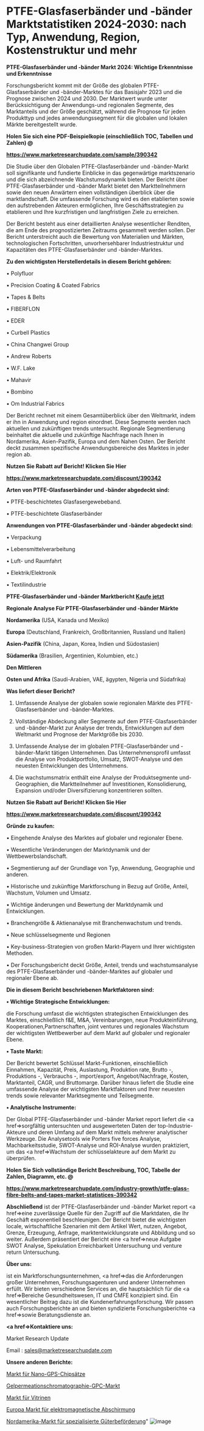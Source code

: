 # PTFE-Glasfaserbänder und -bänder Marktstatistiken 2024-2030: nach Typ, Anwendung, Region, Kostenstruktur und mehr

<strong>PTFE-Glasfaserbänder und -bänder Markt 2024: Wichtige Erkenntnisse und Erkenntnisse</strong>

Forschungsbericht kommt mit der Größe des globalen PTFE-Glasfaserbänder und -bänder-Marktes für das Basisjahr 2023 und die Prognose zwischen 2024 und 2030. Der Marktwert wurde unter Berücksichtigung der Anwendungs-und regionalen Segmente, des Marktanteils und der Größe geschätzt, während die Prognose für jeden Produkttyp und jedes anwendungssegment für die globalen und lokalen Märkte bereitgestellt wurde.



<strong>Holen Sie sich eine PDF-Beispielkopie (einschließlich TOC, Tabellen und Zahlen) @
</strong>

<strong><a href=https://www.marketresearchupdate.com/sample/390342>

<strong>https://www.marketresearchupdate.com/sample/390342</u></font></a></strong></strong>

Die Studie über den Globalen PTFE-Glasfaserbänder und -bänder-Markt soll signifikante und fundierte Einblicke in das gegenwärtige marktszenario und die sich abzeichnende Wachstumsdynamik bieten. Der Bericht über PTFE-Glasfaserbänder und -bänder Markt bietet den Marktteilnehmern sowie den neuen Anwärtern einen vollständigen überblick über die marktlandschaft. Die umfassende Forschung wird es den etablierten sowie den aufstrebenden Akteuren ermöglichen, Ihre Geschäftsstrategien zu etablieren und Ihre kurzfristigen und langfristigen Ziele zu erreichen.

Der Bericht besteht aus einer detaillierten Analyse wesentlicher Renditen, die am Ende des prognostizierten Zeitraums gesammelt werden sollen. Der Bericht unterstreicht auch die Bewertung von Materialien und Märkten, technologischen Fortschritten, unvorhersehbarer Industriestruktur und Kapazitäten des PTFE-Glasfaserbänder und -bänder-Marktes.



<strong>Zu den wichtigsten Herstellerdetails in diesem Bericht gehören:</strong>

• Polyfluor

• Precision Coating & Coated Fabrics

• Tapes & Belts

• FIBERFLON

• EDER

• Curbell Plastics

• China Changwei Group

• Andrew Roberts

• W.F. Lake

• Mahavir

• Bombino

• Om Industrial Fabrics

Der Bericht rechnet mit einem Gesamtüberblick über den Weltmarkt, indem er ihn in Anwendung und region einordnet. Diese Segmente werden nach aktuellen und zukünftigen trends untersucht. Regionale Segmentierung beinhaltet die aktuelle und zukünftige Nachfrage nach Ihnen in Nordamerika, Asien-Pazifik, Europa und dem Nahen Osten. Der Bericht deckt zusammen spezifische Anwendungsbereiche des Marktes in jeder region ab.



<strong>Nutzen Sie Rabatt auf Bericht! Klicken Sie Hier
</strong>

<strong><a href=https://www.marketresearchupdate.com/discount/390342>https://www.marketresearchupdate.com/discount/390342</b></u></font></strong></a>



<strong>Arten von PTFE-Glasfaserbänder und -bänder abgedeckt sind:</strong>

• PTFE-beschichtetes Glasfasergewebeband.

• PTFE-beschichtete Glasfaserbänder



<strong>Anwendungen von PTFE-Glasfaserbänder und -bänder abgedeckt sind:</strong>

• Verpackung

• Lebensmittelverarbeitung

• Luft- und Raumfahrt

• Elektrik/Elektronik

• Textilindustrie



<strong>PTFE-Glasfaserbänder und -bänder Marktbericht <a href=https://www.marketresearchupdate.com/buynow/390342>Kaufe jetzt</a></strong>



<strong>Regionale Analyse Für PTFE-Glasfaserbänder und -bänder Märkte</strong>



<strong>Nordamerika</strong> (USA, Kanada und Mexiko)



<strong>Europa</strong> (Deutschland, Frankreich, Großbritannien, Russland und Italien)



<strong>Asien-Pazifik</strong> (China, Japan, Korea, Indien und Südostasien)



<strong>Südamerika</strong> (Brasilien, Argentinien, Kolumbien, etc.)



<strong>Den Mittleren</strong> 

<strong>Osten und Afrika</strong> (Saudi-Arabien, VAE, ägypten, Nigeria und Südafrika)



<strong>Was liefert dieser Bericht?</strong>

1. Umfassende Analyse der globalen sowie regionalen Märkte des PTFE-Glasfaserbänder und -bänder-Marktes.

2. Vollständige Abdeckung aller Segmente auf dem PTFE-Glasfaserbänder und -bänder-Markt zur Analyse der trends, Entwicklungen auf dem Weltmarkt und Prognose der Marktgröße bis 2030.

3. Umfassende Analyse der im globalen PTFE-Glasfaserbänder und -bänder-Markt tätigen Unternehmen. Das Unternehmensprofil umfasst die Analyse von Produktportfolio, Umsatz, SWOT-Analyse und den neuesten Entwicklungen des Unternehmens.

4. Die wachstumsmatrix enthält eine Analyse der Produktsegmente und-Geographien, die Marktteilnehmer auf Investitionen, Konsolidierung, Expansion und/oder Diversifizierung konzentrieren sollten.



<strong>Nutzen Sie Rabatt auf Bericht! Klicken Sie Hier
</strong>

<strong><a href=https://www.marketresearchupdate.com/discount/390342>https://www.marketresearchupdate.com/discount/390342</b></u></font></strong></a>



<strong>Gründe zu kaufen:</strong>

• Eingehende Analyse des Marktes auf globaler und regionaler Ebene.

• Wesentliche Veränderungen der Marktdynamik und der Wettbewerbslandschaft.

• Segmentierung auf der Grundlage von Typ, Anwendung, Geographie und anderen.

• Historische und zukünftige Marktforschung in Bezug auf Größe, Anteil, Wachstum, Volumen und Umsatz.

• Wichtige änderungen und Bewertung der Marktdynamik und Entwicklungen.

• Branchengröße &amp; Aktienanalyse mit Branchenwachstum und trends.

• Neue schlüsselsegmente und Regionen

• Key-business-Strategien von großen Markt-Playern und Ihrer wichtigsten Methoden.

• Der Forschungsbericht deckt Größe, Anteil, trends und wachstumsanalyse des PTFE-Glasfaserbänder und -bänder-Marktes auf globaler und regionaler Ebene ab.



<strong>Die in diesem Bericht beschriebenen Marktfaktoren sind:</strong>



<strong>• Wichtige Strategische Entwicklungen:</strong>

die Forschung umfasst die wichtigsten strategischen Entwicklungen des Marktes, einschließlich f&amp;E, M&amp;A, Vereinbarungen, neue Produkteinführung, Kooperationen,Partnerschaften, joint ventures und regionales Wachstum der wichtigsten Wettbewerber auf dem Markt auf globaler und regionaler Ebene.



<strong>• Taste Markt:</strong>

Der Bericht bewertet Schlüssel Markt-Funktionen, einschließlich Einnahmen, Kapazität, Preis, Auslastung, Produktion rate, Brutto -, Produktions -, Verbrauchs -, import/export, Angebot/Nachfrage, Kosten, Marktanteil, CAGR, und Bruttomarge. Darüber hinaus liefert die Studie eine umfassende Analyse der wichtigsten Marktfaktoren und Ihrer neuesten trends sowie relevanter Marktsegmente und Teilsegmente.



<strong>• Analytische Instrumente:</strong>

Der Global PTFE-Glasfaserbänder und -bänder Market report liefert die <a href=>sorgf</a>ältig untersuchten und ausgewerteten Daten der top-Industrie-Akteure und deren Umfang auf dem Markt mittels mehrerer analytischer Werkzeuge. Die Analysetools wie Porters five forces Analyse, Machbarkeitsstudie, SWOT-Analyse und ROI-Analyse wurden praktiziert, um das <a href=>Wachstum</a> der schlüsselakteure auf dem Markt zu überprüfen.



<strong>Holen Sie Sich vollständige Bericht Beschreibung, TOC, Tabelle der Zahlen, Diagramm, etc. @ </strong>

<strong><a href=https://www.marketresearchupdate.com/industry-growth/ptfe-glass-fibre-belts-and-tapes-market-statistices-390342>https://www.marketresearchupdate.com/industry-growth/ptfe-glass-fibre-belts-and-tapes-market-statistices-390342</a></font></strong>



<strong>Abschließend</strong> ist der PTFE-Glasfaserbänder und -bänder Market report <a href=>eine</a> zuverlässige Quelle für den Zugriff auf die Marktdaten, die Ihr Geschäft exponentiell beschleunigen. Der Bericht bietet die wichtigsten locale, wirtschaftliche Szenarien mit dem Artikel Wert, nutzen, Angebot, Grenze, Erzeugung, Anfrage, marktentwicklungsrate und Abbildung und so weiter. Außerdem präsentiert der Bericht eine <a href=>neue</a> Aufgabe SWOT Analyse, Spekulation Erreichbarkeit Untersuchung und venture return Untersuchung.



<strong>Über uns:</strong>

 ist ein Marktforschungsunternehmen, <a href=>das</a> die Anforderungen großer Unternehmen, Forschungsagenturen und anderer Unternehmen erfüllt. Wir bieten verschiedene Services an, die hauptsächlich für die <a href=>Bereiche</a> Gesundheitswesen, IT und CMFE konzipiert sind. Ein wesentlicher Beitrag dazu ist die Kundenerfahrungsforschung. Wir passen auch Forschungsberichte an und bieten syndizierte Forschungsberichte <a href=>sowie</a> Beratungsdienste an.



<strong><a href=>Kontaktiere uns:</a></strong>

Market Research Update

Email : sales@marketresearchupdate.com



<strong>Unsere anderen Berichte:</strong>

<a href=https://www.linkedin.com/pulse/nano-gps-chipset-market-2023-future-scope-demands>Markt für Nano-GPS-Chipsätze</a>

<a href=https://www.linkedin.com/pulse/gel-permeation-chromatography-gpc-market-current>Gelpermeationschromatographie-GPC-Markt</a>

<a href=https://www.linkedin.com/pulse/display-cases-market-size-industry-growth-factors>Markt für Vitrinen</a>

<a href=https://www.linkedin.com/pulse/europe-electromagnetic-shielding-market>Europa Markt für elektromagnetische Abschirmung</a>

<a href=https://www.linkedin.com/pulse/north-america-specialized-freight-trucking-market>Nordamerika-Markt für spezialisierte Güterbeförderung</a>"
![image](https://github.com/Gayatrikarjule/Market-Analysis-361/assets/97346546/1b250619-fec9-4829-b615-f7a4d37cab3f)
